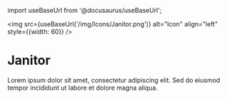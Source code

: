 import useBaseUrl from '@docusaurus/useBaseUrl';

<img src={useBaseUrl('/img/Icons/Janitor.png')} alt="Icon" align="left" style={{width: 60}} />
# Janitor

Lorem ipsum dolor sit amet, consectetur adipiscing elit. Sed do eiusmod tempor incididunt ut labore et dolore magna aliqua.
